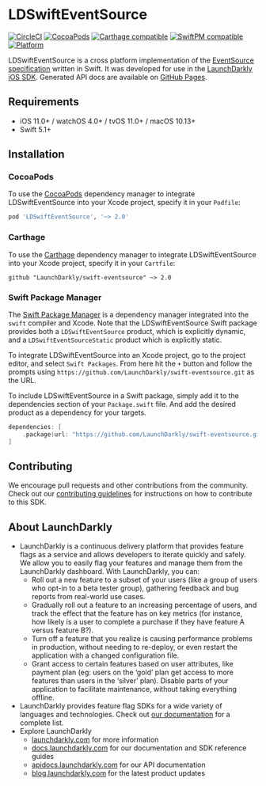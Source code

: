 # LDSwiftEventSource

[![CircleCI](https://circleci.com/gh/launchdarkly/swift-eventsource.svg?style=shield)](https://circleci.com/gh/launchdarkly/swift-eventsource)
[![CocoaPods](https://img.shields.io/cocoapods/v/LDSwiftEventSource.svg)](https://cocoapods.org/pods/LDSwiftEventSource)
[![Carthage compatible](https://img.shields.io/badge/Carthage-compatible-4BC51D.svg?style=flat)](https://github.com/Carthage/Carthage)
[![SwiftPM compatible](https://img.shields.io/badge/SwiftPM-compatible-4BC51D.svg?style=flat)](https://swift.org/package-manager/)
[![Platform](https://img.shields.io/cocoapods/p/LDSwiftEventSource.svg?style=flat)](https://cocoapods.org/pods/LDSwiftEventSource)

LDSwiftEventSource is a cross platform implementation of the [EventSource specification](https://html.spec.whatwg.org/multipage/server-sent-events.html) written in Swift. It was developed for use in the [LaunchDarkly iOS SDK](https://github.com/launchdarkly/ios-client-sdk). Generated API docs are available on [GitHub Pages](https://launchdarkly.github.io/swift-eventsource/).

## Requirements
- iOS 11.0+ / watchOS 4.0+ / tvOS 11.0+ / macOS 10.13+
- Swift 5.1+

## Installation

### CocoaPods

To use the [CocoaPods](https://cocoapods.org) dependency manager to integrate LDSwiftEventSource into your Xcode project, specify it in your `Podfile`:

```ruby
pod 'LDSwiftEventSource', '~> 2.0'
```

### Carthage

To use the [Carthage](https://github.com/Carthage/Carthage) dependency manager to integrate LDSwiftEventSource into your Xcode project, specify it in your `Cartfile`:

```ogdl
github "LaunchDarkly/swift-eventsource" ~> 2.0
```

### Swift Package Manager

The [Swift Package Manager](https://swift.org/package-manager/) is a dependency manager integrated into the `swift` compiler and Xcode. Note that the LDSwiftEventSource Swift package provides both a `LDSwiftEventSource` product, which is explicitly dynamic, and a `LDSwiftEventSourceStatic` product which is explicitly static.

To integrate LDSwiftEventSource into an Xcode project, go to the project editor, and select `Swift Packages`. From here hit the `+` button and follow the prompts using  `https://github.com/LaunchDarkly/swift-eventsource.git` as the URL.

To include LDSwiftEventSource in a Swift package, simply add it to the dependencies section of your `Package.swift` file. And add the desired product as a dependency for your targets.

```swift
dependencies: [
    .package(url: "https://github.com/LaunchDarkly/swift-eventsource.git", .upToNextMajor(from: "3.0.0"))
]
```

## Contributing

We encourage pull requests and other contributions from the community. Check out our [contributing guidelines](https://github.com/LaunchDarkly/swift-eventsource/blob/main/CONTRIBUTING.md) for instructions on how to contribute to this SDK.

## About LaunchDarkly

* LaunchDarkly is a continuous delivery platform that provides feature flags as a service and allows developers to iterate quickly and safely. We allow you to easily flag your features and manage them from the LaunchDarkly dashboard.  With LaunchDarkly, you can:
    * Roll out a new feature to a subset of your users (like a group of users who opt-in to a beta tester group), gathering feedback and bug reports from real-world use cases.
    * Gradually roll out a feature to an increasing percentage of users, and track the effect that the feature has on key metrics (for instance, how likely is a user to complete a purchase if they have feature A versus feature B?).
    * Turn off a feature that you realize is causing performance problems in production, without needing to re-deploy, or even restart the application with a changed configuration file.
    * Grant access to certain features based on user attributes, like payment plan (eg: users on the ‘gold’ plan get access to more features than users in the ‘silver’ plan). Disable parts of your application to facilitate maintenance, without taking everything offline.
* LaunchDarkly provides feature flag SDKs for a wide variety of languages and technologies. Check out [our documentation](https://docs.launchdarkly.com/sdk) for a complete list.
* Explore LaunchDarkly
    * [launchdarkly.com](https://www.launchdarkly.com/ "LaunchDarkly Main Website") for more information
    * [docs.launchdarkly.com](https://docs.launchdarkly.com/  "LaunchDarkly Documentation") for our documentation and SDK reference guides
    * [apidocs.launchdarkly.com](https://apidocs.launchdarkly.com/  "LaunchDarkly API Documentation") for our API documentation
    * [blog.launchdarkly.com](https://blog.launchdarkly.com/  "LaunchDarkly Blog Documentation") for the latest product updates
